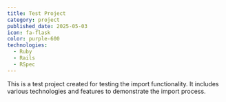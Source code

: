```yaml
---
title: Test Project
category: project
published_date: 2025-05-03
icon: fa-flask
color: purple-600
technologies:
  - Ruby
  - Rails
  - RSpec
---
```


This is a test project created for testing the import functionality. It includes various technologies and features to demonstrate the import process.
